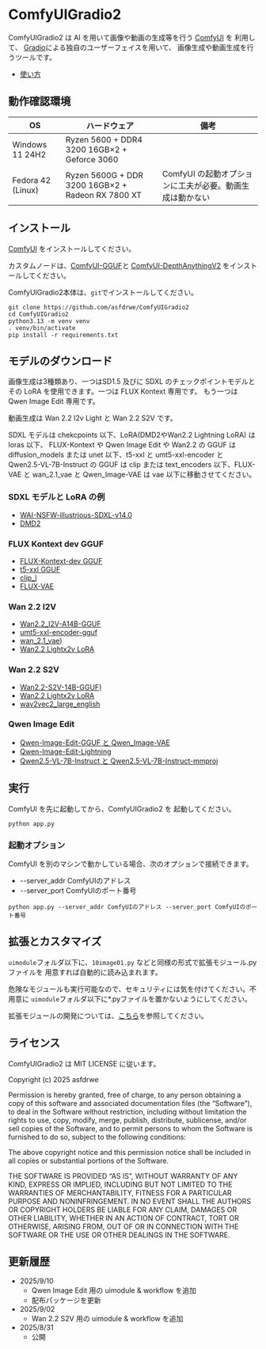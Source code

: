 # ComfyUIGradio2

ComfyUIGradio2 は AI を用いて画像や動画の生成等を行う [ComfyUI](https://www.comfy.org/) を
利用して、 [Gradio](https://www.gradio.app/)による独自のユーザーフェイスを用いて、
画像生成や動画生成を行うツールです。

- [使い方](https://asfdrwe.github.io/ComfyUIGradio2/)

## 動作確認環境

|       OS         |             ハードウェア                            |             備考           |
|------------------|---------------------------------------------------|----------------------------|
| Windows 11 24H2  | Ryzen 5600 + DDR4 3200 16GB×2 + Geforce 3060      |                            |
| Fedora 42 (Linux)| Ryzen 5600G + DDR 3200 16GB×2 + Radeon RX 7800 XT | ComfyUI の起動オプションに工夫が必要。動画生成は動かない |

## インストール

[ComfyUI](https://www.comfy.org/download) をインストールしてください。

カスタムノードは、[ComfyUI-GGUF](https://github.com/city96/ComfyUI-GGUF)と
[ComfyUI-DepthAnythingV2](https://github.com/kijai/ComfyUI-DepthAnythingV2)
をインストールしてください。

ComfyUIGradio2本体は、`git`でインストールしてください。

```
git clone https://github.com/asfdrwe/ComfyUIGradio2
cd ComfyUIGradio2
python3.13 -m venv venv
. venv/bin/activate
pip install -r requirements.txt
```

## モデルのダウンロード
画像生成は3種類あり、一つはSD1.5 及びに SDXL のチェックポイントモデルと
その LoRA を使用できます。一つは FLUX Kontext 専用です。
もう一つは Qwen Image Edit 専用です。

動画生成は Wan 2.2 I2v Light と Wan 2.2 S2V です。

SDXL モデルは chekcpoints 以下、LoRA(DMD2やWan2.2 Lightning LoRA) は loras 以下、
FLUX-Kontext や Qwen Image Edit や Wan2.2 の GGUF は diffusion_models または
unet 以下、t5-xxl と umt5-xxl-encoder と Qwen2.5-VL-7B-Instruct の GGUF は 
clip または text_encoders 以下、FLUX-VAE と wan_2.1_vae と Qwen_Image-VAE は
vae 以下に移動させてください。

### SDXL モデルと LoRA の例

- [WAI-NSFW-illustrious-SDXL-v14.0](https://civitai.com/models/827184/wai-nsfw-illustrious-sdxl)
- [DMD2](https://huggingface.co/tianweiy/DMD2)

### FLUX Kontext dev GGUF

- [FLUX-Kontext-dev GGUF](https://huggingface.co/QuantStack/FLUX.1-Kontext-dev-GGUF)
- [t5-xxl GGUF](https://huggingface.co/city96/t5-v1_1-xxl-encoder-gguf)
- [clip_l](https://huggingface.co/comfyanonymous/flux_text_encoders/)
- [FLUX-VAE](https://huggingface.co/Comfy-Org/Lumina_Image_2.0_Repackaged)

### Wan 2.2 I2V
- [Wan2.2_I2V-A14B-GGUF](https://huggingface.co/bullerwins/Wan2.2-I2V-A14B-GGUF)
- [umt5-xxl-encoder-gguf](https://huggingface.co/city96/umt5-xxl-encoder-gguf)
- [wan_2.1_vae](https://huggingface.co/Comfy-Org/Wan_2.1_ComfyUI_repackaged))
- [Wan2.2 Lightx2v LoRA](https://huggingface.co/Comfy-Org/Wan_2.2_ComfyUI_Repackaged/tree/main/split_files/loras)

### Wan 2.2 S2V
- [Wan2.2-S2V-14B-GGUF)](https://huggingface.co/QuantStack/Wan2.2-S2V-14B-GGUF)
- [Wan2.2 Lightx2v LoRA](https://huggingface.co/Comfy-Org/Wan_2.2_ComfyUI_Repackaged/tree/main/split_files/loras)
- [wav2vec2_large_english](https://huggingface.co/Comfy-Org/Wan_2.2_ComfyUI_Repackaged/tree/main/split_files/audio_encoders)

### Qwen Image Edit
- [Qwen-Image-Edit-GGUF と Qwen_Image-VAE](https://huggingface.co/QuantStack/Qwen-Image-Edit-GGUF)
- [Qwen-Image-Edit-Lightning](https://huggingface.co/lightx2v/Qwen-Image-Lightning)
- [Qwen2.5-VL-7B-Instruct と Qwen2.5-VL-7B-Instruct-mmproj](https://huggingface.co/unsloth/Qwen2.5-VL-7B-Instruct-GGUF)

## 実行
ComfyUI を先に起動してから、ComfyUIGradio2 を 起動してください。
```
python app.py
```

### 起動オプション
ComfyUI を別のマシンで動かしている場合、次のオプションで接続できます。

- --server_addr ComfyUIのアドレス
- --server_port ComfyUIのポート番号

```
python app.py --server_addr ComfyUIのアドレス --server_port ComfyUIのポート番号
```

## 拡張とカスタマイズ
`uimodule`フォルダ以下に、`10image01.py` などと同様の形式で拡張モジュール.pyファイルを
用意すれば自動的に読み込まれます。

危険なモジュールも実行可能なので、セキュリティには気を付けてください。不用意に
`uimodule`フォルダ以下に*.pyファイルを置かないようにしてください。

拡張モジュールの開発については、[こちら]()を参照してください。

## ライセンス

ComfyUIGradio2 は MIT LICENSE に従います。

Copyright (c) 2025 asfdrwe

Permission is hereby granted, free of charge, to any person obtaining a copy of this software and associated documentation files (the “Software”), to deal in the Software without restriction, including without limitation the rights to use, copy, modify, merge, publish, distribute, sublicense, and/or sell copies of the Software, and to permit persons to whom the Software is furnished to do so, subject to the following conditions:

The above copyright notice and this permission notice shall be included in all copies or substantial portions of the Software.

THE SOFTWARE IS PROVIDED “AS IS”, WITHOUT WARRANTY OF ANY KIND, EXPRESS OR IMPLIED, INCLUDING BUT NOT LIMITED TO THE WARRANTIES OF MERCHANTABILITY, FITNESS FOR A PARTICULAR PURPOSE AND NONINFRINGEMENT. IN NO EVENT SHALL THE AUTHORS OR COPYRIGHT HOLDERS BE LIABLE FOR ANY CLAIM, DAMAGES OR OTHER LIABILITY, WHETHER IN AN ACTION OF CONTRACT, TORT OR OTHERWISE, ARISING FROM, OUT OF OR IN CONNECTION WITH THE SOFTWARE OR THE USE OR OTHER DEALINGS IN THE SOFTWARE.

## 更新履歴
- 2025/9/10
  - Qwen Image Edit 用の uimodule & workflow を追加
  - 配布パッケージを更新
- 2025/9/02
  - Wan 2.2 S2V 用の uimodule & workflow を追加
- 2025/8/31
  - 公開
